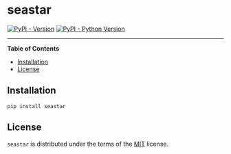 # seastar

[![PyPI - Version](https://img.shields.io/pypi/v/seastar.svg)](https://pypi.org/project/seastar)
[![PyPI - Python Version](https://img.shields.io/pypi/pyversions/seastar.svg)](https://pypi.org/project/seastar)

-----

**Table of Contents**

- [Installation](#installation)
- [License](#license)

## Installation

```console
pip install seastar
```

## License

`seastar` is distributed under the terms of the [MIT](https://spdx.org/licenses/MIT.html) license.

